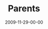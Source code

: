 ---
layout: message
category: message
series: "Typecast"
title: "Parents"
date: 2009-11-29-00-00
message_id: 592
---